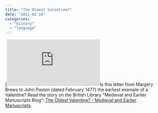 ```yaml
---
title: "The Oldest Valentine?"
date: "2011-02-14"
categories: 
  - "history"
  - "language"
---
```


[![Source: http://britishlibrary.typepad.co.uk/.a/6a00d8341c464853ef0147e24c9aaa970b-pi](http://britishlibrary.typepad.co.uk/.a/6a00d8341c464853ef0147e24c9aaa970b-pi "Letter dated Feb 1477")](http://britishlibrary.typepad.co.uk/digitisedmanuscripts/2011/02/the-oldest-valentine.html)Is this letter from Margery Brews to John Paston (dated February 1477) the earliest example of a Valentine? Read the story on the British Library "Medieval and Earlier Manuscripts Blog": [The Oldest Valentine? - Medieval and Earlier Manuscripts](http://britishlibrary.typepad.co.uk/digitisedmanuscripts/2011/02/the-oldest-valentine.html).
